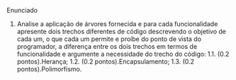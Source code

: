 Enunciado
1. Analise a aplicação de árvores fornecida e para cada funcionalidade apresente dois trechos diferentes de código descrevendo o objetivo de cada um, o que cada um permite e proíbe do ponto de vista do programador, a diferença entre os dois trechos em termos de funcionalidade e argumente a necessidade do trecho do código:
1.1. (0.2 pontos).Herança;
1.2. (0.2 pontos).Encapsulamento;
1.3. (0.2 pontos).Polimorfismo.